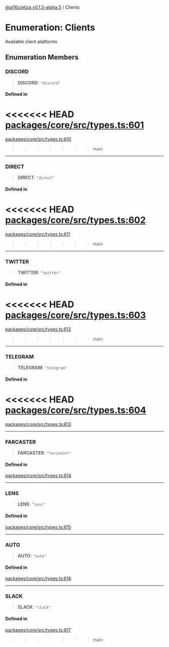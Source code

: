 [@ai16z/eliza v0.1.5-alpha.5](../index.md) / Clients

# Enumeration: Clients

Available client platforms

## Enumeration Members

### DISCORD

> **DISCORD**: `"discord"`

#### Defined in

<<<<<<< HEAD
[packages/core/src/types.ts:601](https://github.com/konstantine25b/eliza/blob/main/packages/core/src/types.ts#L601)
=======
[packages/core/src/types.ts:610](https://github.com/ai16z/eliza/blob/main/packages/core/src/types.ts#L610)
>>>>>>> main

***

### DIRECT

> **DIRECT**: `"direct"`

#### Defined in

<<<<<<< HEAD
[packages/core/src/types.ts:602](https://github.com/konstantine25b/eliza/blob/main/packages/core/src/types.ts#L602)
=======
[packages/core/src/types.ts:611](https://github.com/ai16z/eliza/blob/main/packages/core/src/types.ts#L611)
>>>>>>> main

***

### TWITTER

> **TWITTER**: `"twitter"`

#### Defined in

<<<<<<< HEAD
[packages/core/src/types.ts:603](https://github.com/konstantine25b/eliza/blob/main/packages/core/src/types.ts#L603)
=======
[packages/core/src/types.ts:612](https://github.com/ai16z/eliza/blob/main/packages/core/src/types.ts#L612)
>>>>>>> main

***

### TELEGRAM

> **TELEGRAM**: `"telegram"`

#### Defined in

<<<<<<< HEAD
[packages/core/src/types.ts:604](https://github.com/konstantine25b/eliza/blob/main/packages/core/src/types.ts#L604)
=======
[packages/core/src/types.ts:613](https://github.com/ai16z/eliza/blob/main/packages/core/src/types.ts#L613)

***

### FARCASTER

> **FARCASTER**: `"farcaster"`

#### Defined in

[packages/core/src/types.ts:614](https://github.com/ai16z/eliza/blob/main/packages/core/src/types.ts#L614)

***

### LENS

> **LENS**: `"lens"`

#### Defined in

[packages/core/src/types.ts:615](https://github.com/ai16z/eliza/blob/main/packages/core/src/types.ts#L615)

***

### AUTO

> **AUTO**: `"auto"`

#### Defined in

[packages/core/src/types.ts:616](https://github.com/ai16z/eliza/blob/main/packages/core/src/types.ts#L616)

***

### SLACK

> **SLACK**: `"slack"`

#### Defined in

[packages/core/src/types.ts:617](https://github.com/ai16z/eliza/blob/main/packages/core/src/types.ts#L617)
>>>>>>> main
